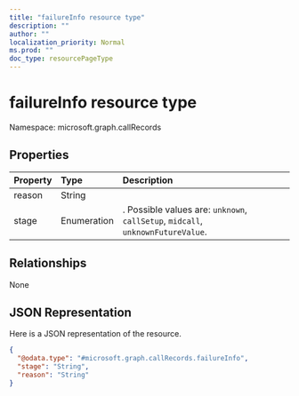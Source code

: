```yaml
---
title: "failureInfo resource type"
description: ""
author: ""
localization_priority: Normal
ms.prod: ""
doc_type: resourcePageType
---
```


# failureInfo resource type


Namespace: microsoft.graph.callRecords



## Properties
|Property|Type|Description|
|:---|:---|:---|
|reason|String||
|stage|Enumeration|. Possible values are: `unknown`, `callSetup`, `midcall`, `unknownFutureValue`.|

## Relationships
None

## JSON Representation
Here is a JSON representation of the resource.
<!-- {
  "blockType": "resource",
  "@odata.type": "microsoft.graph.callRecords.failureInfo"
}
-->
``` json
{
  "@odata.type": "#microsoft.graph.callRecords.failureInfo",
  "stage": "String",
  "reason": "String"
}
```

